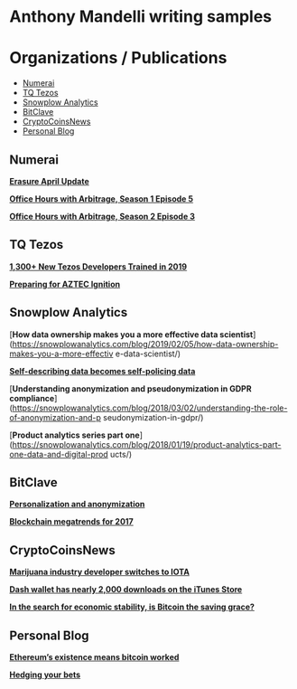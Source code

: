 # Anthony Mandelli writing samples


# Organizations / Publications
- [Numerai](#Numerai)
- [TQ Tezos](#tq)
- [Snowplow Analytics](#sp)
- [BitClave](#bitclave)
- [CryptoCoinsNews](#ccn)
- [Personal Blog](#personal)




<h2 id='Numerai'>Numerai</h2>

[**Erasure April Update**](https://medium.com/numerai/placeholder-thesis-design-update-aliens-exist-620c2459bedb)

[**Office Hours with Arbitrage, Season 1 Episode 5**](https://docs.numer.ai/office-hours-with-arbitrage/office-hours-recaps/ohwa-5)

[**Office Hours with Arbitrage, Season 2 Episode 3**](https://docs.numer.ai/office-hours-with-arbitrage/office-hours-recaps-season-2/ohwa-s02e03)




<h2 id='tq'>TQ Tezos</h2>

[**1,300+ New Tezos Developers Trained in 2019**](https://medium.com/tqtezos/1-300-new-tezos-developers-trained-in-2019-31b0719186dd)

[**Preparing for AZTEC Ignition**](https://medium.com/tqtezos/preparing-for-aztec-ignition-662610c1801b)




<h2 id='sp'>Snowplow Analytics</h2>

[**How data ownership makes you a more effective data scientist**](https://snowplowanalytics.com/blog/2019/02/05/how-data-ownership-makes-you-a-more-effectiv e-data-scientist/)

[**Self-describing data becomes self-policing data**](https://snowplowanalytics.com/blog/2018/08/08/self-describing-data-becomes-self-policing-data/)

[**Understanding anonymization and pseudonymization in GDPR compliance**](https://snowplowanalytics.com/blog/2018/03/02/understanding-the-role-of-anonymization-and-p seudonymization-in-gdpr/)

[**Product analytics series part one**](https://snowplowanalytics.com/blog/2018/01/19/product-analytics-part-one-data-and-digital-prod ucts/)



<h2 id='bitclave'>BitClave</h2>

[**Personalization and anonymization**](https://medium.com/@BitClave/personalization-anonymization-3d382b3f1f1b)

[**Blockchain megatrends for 2017**](https://medium.com/@BitClave/blockchain-megatrends-for-2017-799f497632ea)




<h2 id='ccn'>CryptoCoinsNews</h2>

[**Marijuana industry developer switches to IOTA**](https://www.ccn.com/industry-disruptor-paragon-coin-partners-with-iota)

[**Dash wallet has nearly 2,000 downloads on the iTunes Store**](https://www.ccn.com/dash-ceo-weve-had-nearly-2000-downloads-on-the-apple-app-store)

[**In the search for economic stability, is Bitcoin the saving grace?**](https://www.ccn.com/search-economic-stability-bitcoin-saving-grace)




<h2 id='personal'>Personal Blog</h2>

[**Ethereum’s existence means bitcoin worked**](https://mandelliant.blogspot.com/2017/04/ethereums-existence-means-bitcoin-worked.html)

[**Hedging your bets**](https://mandelliant.blogspot.com/2017/03/hedging-your-bets.html)




